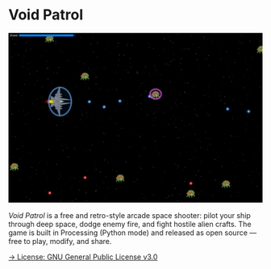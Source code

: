 # Void Patrol

![Screenshot](screenshot.png)

*Void Patrol* is a free and retro-style arcade space shooter: pilot your ship through deep space, dodge enemy fire, and fight hostile alien crafts. The game is built in Processing (Python mode) and released as open source — free to play, modify, and share.

[→ License: GNU General Public License v3.0](LICENSE)
